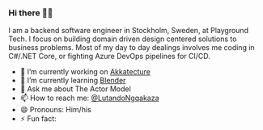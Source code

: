### Hi there 👋🏾

I am a backend software engineer in Stockholm, Sweden, at Playground Tech. I focus on building domain driven design centered solutions to business problems. Most of my day to day dealings involves me coding in C#/.NET Core, or fighting Azure DevOps pipelines for CI/CD.

- 🔭 I’m currently working on [Akkatecture](https://akkatecture.net)
- 🌱 I’m currently learning [Blender](https://www.blender.org/)
- 💬 Ask me about The Actor Model
- 📫 How to reach me: [@LutandoNgqakaza](https://twitter.com/LutandoNgqakaza)
- 😄 Pronouns: Him/his
- ⚡ Fun fact: 
